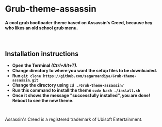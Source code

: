 # Grub-theme-assassin
#### A cool grub bootloader theme based on Assassin's Creed, because hey who likes an old school grub menu.  

<br> 

## Installation instructions
* **Open the Terminal ***(Ctrl+Alt+T).*****
* **Change directory to where you want the setup files to be downloaded.**
* **Run `git clone https://github.com/sagarmandiya/Grub-theme-assassin.git`**
* **Change the directory using `cd ./Grub-theme-assassin/`**
* **Run this command to install the theme `sudo bash ./install.sh`**
* **Once it shows the message "successfully installed", you are done! Reboot to see the new theme.** 

<br>

Assassin's Creed is a registered trademark of Ubisoft Entertainment. 
